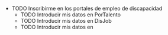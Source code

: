 - TODO Inscribirme en los portales de empleo de discapacidad
	- TODO Introducir mis datos en PorTalento
	- TODO Introducir mis datos en DisJob
	- TODO Introducir mis datos en